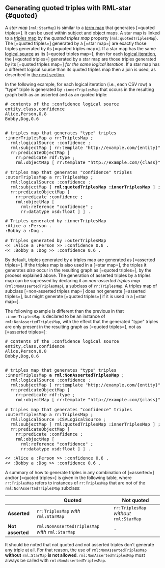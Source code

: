 ## Generating quoted triples with RML-star {#quoted}

A <dfn>star map</dfn> (`rml:StarMap`) is similar to a [term map](https://rml.io/specs/rml/#term-map) that generates [=quoted triples=].
It can be used within subject and object maps.
A star map is linked to a [triples map](https://rml.io/specs/rml/#triples-map) by the <dfn>quoted triples map</dfn> property (`rml:quotedTriplesMap`).
The [=quoted triples=] generated by a [=star map=] are exactly those triples generated by its [=quoted triples map=].
If a star map has the same [logical source](https://rml.io/specs/rml/#logical-source) as its [=quoted triples map=], then for each [logical iteration](https://rml.io/specs/rml/#iterator), the [=quoted triples=] generated by a star map are those triples generated by its [=quoted triples map=] *for the same logical iteration*.
If a star map has a different logical source than its quoted triples map then a join is used, as described in [the next section](#join).

In the following example, for each logical iteration (i.e., each CSV row) a "type" triple is generated by `:innerTriplesMap` that occurs
in the resulting graph both as an asserted and as an quoted triple:

<pre class="ex-input">
# contents of the :confidence logical source
entity,class,confidence
Alice,Person,0.8
Bobby,Dog,0.6
</pre>

<pre class="ex-mapping nohighlight"><!-- nohighlight because otherwise the bolding is lost and we don't use highlighting anyway-->
# triples map that generates "type" triples
:innerTriplesMap a rr:TriplesMap ;
  rml:logicalSource :confidence ;
  rml:subjectMap [ rr:template "http://example.com/{entity}" ] ;
  rr:predicateObjectMap [
    rr:predicate rdf:type ;
    rml:objectMap [ rr:template "http://example.com/{class}" ] ] .

# triples map that generates "confidence" triples
:outerTriplesMap a rr:TriplesMap ;
  rml:logicalSource :confidence ;
  rml:subjectMap [ <b>rml:quotedTriplesMap :innerTriplesMap</b> ] ;
  rr:predicateObjectMap [
    rr:predicate :confidence ;
    rml:objectMap [
      rml:reference "confidence" ;
      rr:datatype xsd:float ] ] .
</pre>

<pre class="ex-output">
# Triples generated by :innerTriplesMap
:Alice a :Person .
:Bobby a :Dog .

# Triples generated by :outerTriplesMap
<< :Alice a :Person >> :confidence 0.8 .
<< :Bobby a :Dog >> :confidence 0.6 .
</pre>

By default, triples generated by a triples map are generated as [=asserted triples=].
If the triples map is also used in a [=star map=], the triples it generates *also* occur in the resulting graph as [=quoted triples=], by the process explained above.
The generation of asserted triples by a triples map can be supressed by declaring it an <dfn>non-asserted triples map</dfn> (`rml:NonAssertedTriplesMap`),
a subclass of `rr:TriplesMap`.
A triples map of subclass [=non-asserted triples map=] does not generate [=asserted triples=],
but might generate [=quoted triples=] if it is used in a [=star map=].

The following example is different than the previous in that `:innerTriplesMap` is declared to be an instance of `rml:NonAssertedTriplesMap`, with the effect that the generated "type" triples are only present in the resulting graph as [=quoted triples=], not as [=asserted triples=]:

<pre class="ex-input">
# contents of the :confidence logical source
entity,class,confidence
Alice,Person,0.8
Bobby,Dog,0.6
</pre>

<pre class="ex-mapping nohighlight"><!-- nohighlight because otherwise the bolding is lost and we don't use highlighting anyway-->
# triples map that generates "type" triples
:innerTriplesMap <b>a rml:NonAssertedTriplesMap</b> ;
  rml:logicalSource :confidence ;
  rml:subjectMap [ rr:template "http://example.com/{entity}" ] ;
  rr:predicateObjectMap [
    rr:predicate rdf:type ;
    rml:objectMap [ rr:template "http://example.com/{class}" ] ] .

# triples map that generates "confidence" triples
:outerTriplesMap a rr:TriplesMap ;
  rml:logicalSource :CSVLogicalSource ;
  rml:subjectMap [ rml:quotedTriplesMap :innerTriplesMap ] ;
  rr:predicateObjectMap [
    rr:predicate :confidence ;
    rml:objectMap [
      rml:reference "confidence" ;
      rr:datatype xsd:float ] ] .
</pre>

<pre class="ex-output">
<< :Alice a :Person >> :confidence 0.8 .
<< :Bobby a :Dog >> :confidence 0.6 .
</pre>


A summary of how to generate triples in any combination of [=asserted=] and/or [=quoted triples=] is given in the following table, where `rr:TriplesMap` refers to instances of `rr:TriplesMap` that are not of the `rml:NonAssertedTriplesMap` subclass:

<nop>| Quoted | Not quoted
-|-|-
**Asserted**| `rr:TriplesMap` *with* `rml:StarMap`| `rr:TriplesMap` *without* `rml:StarMap`
**Not asserted**| `rml:NonAssertedTriplesMap` *with* `rml:StarMap`|  -

It should be noted that not quoted and not asserted triples don't generate any triple at all. For that reason, the use of `rml:NonAssertedTriplesMap` **without** `rml:StarMap` **is not allowed**. `rml:NonAssertedTriplesMap` must always be called with `rml:NonAssertedTriplesMap`.
